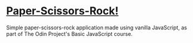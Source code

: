 # [Paper-Scissors-Rock!](https://j-boardman.github.io/paper-scissors-rock/)

Simple paper-scissors-rock application made using vanilla JavaScript, as part of The Odin Project's Basic JavaScript course.
